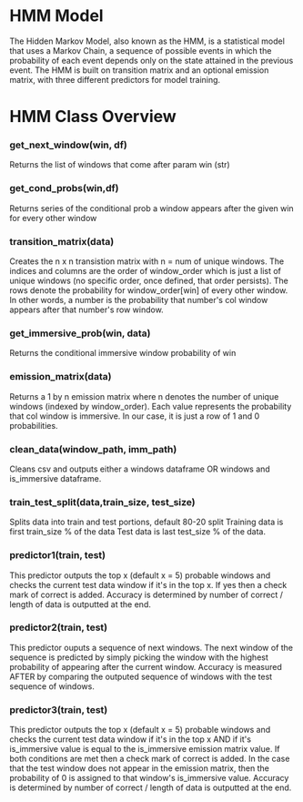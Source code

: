 # HMM Model
The Hidden Markov Model, also known as the HMM, is a statistical model that uses a Markov Chain, a sequence of possible events in which the probability of each event depends only on the state attained in the previous event. 
The HMM is built on transition matrix and an optional emission matrix, with three different predictors for model training.

# HMM Class Overview

### get_next_window(win, df)
Returns the list of windows that come after param win (str)

### get_cond_probs(win,df)
Returns series of the conditional prob a window appears after the given win for every other window

### transition_matrix(data)
Creates the n x n transistion matrix with n = num of unique windows. The indices and columns are the order of window_order which is just a list of unique windows (no specific order, once defined, that order persists). The rows denote the probability for window_order[win] of every other window. In other words, a number is the probability that number's col window appears after that number's row window.

### get_immersive_prob(win, data)
Returns the conditional immersive window  probability of win

### emission_matrix(data)
Returns a 1 by n emission matrix where n denotes the number of unique windows (indexed by window_order). Each value represents the probability that col window is immersive. In our case, it is just a row of 1 and 0 probabilities. 

### clean_data(window_path, imm_path)
Cleans csv and outputs either a windows dataframe OR windows and is_immersive dataframe.

### train_test_split(data,train_size, test_size)
Splits data into train and test portions, default 80-20 split 
Training data is first train_size % of the data
Test data is last test_size % of the data.

### predictor1(train, test)
This predictor outputs the top x (default x = 5) probable windows and checks the current test data window if it's in the top x.
If yes then a check mark of correct is added. Accuracy is determined by number of correct / length of data is outputted at the end.

### predictor2(train, test)
This predictor ouputs a sequence of next windows. The next window of the sequence is predicted by simply picking the window with the highest probability of appearing after the current window. Accuracy is measured AFTER by comparing the outputed sequence of windows with the test sequence of windows.

### predictor3(train, test)
This predictor outputs the top x (default x = 5) probable windows and checks the current test data window if it's in the top x AND if it's is_immersive value is equal to the is_immersive emission matrix value. If both conditions are met then a check mark of correct is added. In the case that the test window does not appear in the emission matrix, then the probability of 0 is assigned to that window's is_immersive value. Accuracy is determined by number of correct / length of data is outputted at the end.
 

